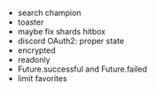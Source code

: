 - search champion
- toaster
- maybe fix shards hitbox
- discord OAuth2: proper state
- encrypted
- readonly
- Future.successful and Future.failed
- limit favorites
